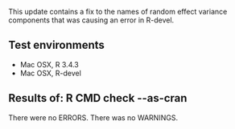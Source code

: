 This update contains a fix to the names of random effect variance components that was causing an error in R-devel.

## Test environments
* Mac OSX, R 3.4.3
* Mac OSX, R-devel


## Results of: R CMD check --as-cran
There were no ERRORS.
There was no WARNINGS.
